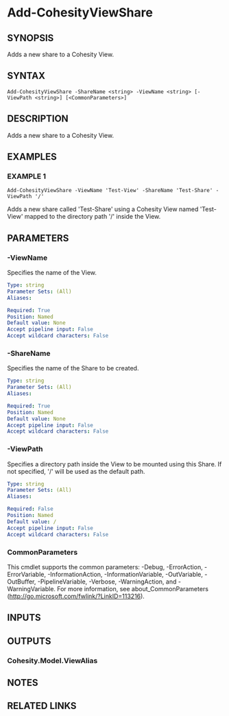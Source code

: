 # Add-CohesityViewShare

## SYNOPSIS
Adds a new share to a Cohesity View.

## SYNTAX

```
Add-CohesityViewShare -ShareName <string> -ViewName <string> [-ViewPath <string>] [<CommonParameters>]
```

## DESCRIPTION
Adds a new share to a Cohesity View.

## EXAMPLES

### EXAMPLE 1
```
Add-CohesityViewShare -ViewName 'Test-View' -ShareName 'Test-Share' -ViewPath '/'
```

Adds a new share called 'Test-Share' using a Cohesity View named 'Test-View' mapped to the directory path '/' inside the View.

## PARAMETERS

### -ViewName
Specifies the name of the View.

```yaml
Type: string
Parameter Sets: (All)
Aliases:

Required: True
Position: Named
Default value: None
Accept pipeline input: False
Accept wildcard characters: False
```

### -ShareName
Specifies the name of the Share to be created.

```yaml
Type: string
Parameter Sets: (All)
Aliases:

Required: True
Position: Named
Default value: None
Accept pipeline input: False
Accept wildcard characters: False
```

### -ViewPath
Specifies a directory path inside the View to be mounted using this Share.
If not specified, '/' will be used as the default path.

```yaml
Type: string
Parameter Sets: (All)
Aliases:

Required: False
Position: Named
Default value: /
Accept pipeline input: False
Accept wildcard characters: False
```

### CommonParameters
This cmdlet supports the common parameters: -Debug, -ErrorAction, -ErrorVariable, -InformationAction, -InformationVariable, -OutVariable, -OutBuffer, -PipelineVariable, -Verbose, -WarningAction, and -WarningVariable.
For more information, see about_CommonParameters (http://go.microsoft.com/fwlink/?LinkID=113216).

## INPUTS

## OUTPUTS

### Cohesity.Model.ViewAlias
## NOTES

## RELATED LINKS
